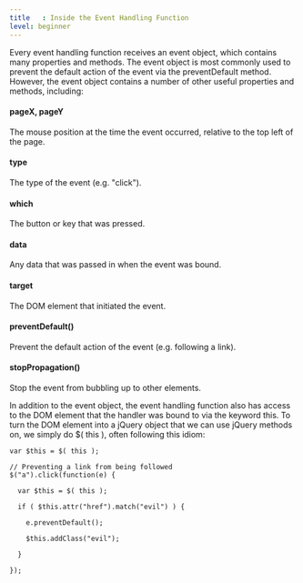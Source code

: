 ```yaml
---
title   : Inside the Event Handling Function
level: beginner
---
```

Every event handling function receives an event object, which contains many
properties and methods.  The event object is most commonly used to prevent the
default action of the event via the preventDefault method.  However, the event
object contains a number of other useful properties and methods, including:

#### pageX, pageY

The mouse position at the time the event occurred, relative to the top left of
the page.

#### type

The type of the event (e.g. "click").

#### which

The button or key that was pressed.

#### data

Any data that was passed in when the event was bound.

#### target

The DOM element that initiated the event.

#### preventDefault()

Prevent the default action of the event (e.g. following a link).

#### stopPropagation()

Stop the event from bubbling up to other elements.

In addition to the event object, the event handling function also has access to
the DOM element that the handler was bound to via the keyword this.  To turn
the DOM element into a jQuery object that we can use jQuery methods on, we
simply do $( this ), often following this idiom:

```
var $this = $( this );
```

```
// Preventing a link from being followed
$("a").click(function(e) {

  var $this = $( this );

  if ( $this.attr("href").match("evil") ) {

    e.preventDefault();

    $this.addClass("evil");

  }

});
```
